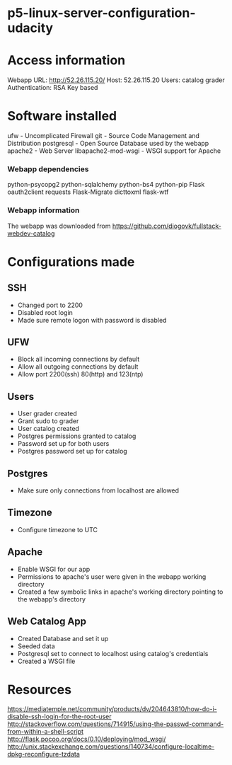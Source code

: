# p5-linux-server-configuration-udacity

# Access information

Webapp URL: http://52.26.115.20/
Host: 52.26.115.20
Users: catalog grader
Authentication: RSA Key based

# Software installed

ufw - Uncomplicated Firewall
git - Source Code Management and Distribution
postgresql - Open Source Database used by the webapp
apache2 - Web Server
libapache2-mod-wsgi - WSGI support for Apache

### Webapp dependencies

python-psycopg2 python-sqlalchemy python-bs4
python-pip Flask oauth2client requests
Flask-Migrate dicttoxml flask-wtf

### Webapp information

The webapp was downloaded from https://github.com/diogovk/fullstack-webdev-catalog

# Configurations made

## SSH

- Changed port to 2200
- Disabled root login
- Made sure remote logon with password is disabled

## UFW

- Block all incoming connections by default
- Allow all outgoing connections by default
- Allow port 2200(ssh) 80(http) and 123(ntp)

## Users
- User grader created
- Grant sudo to grader
- User catalog created
- Postgres permissions granted to catalog
- Password set up for both users
- Postgres password set up for catalog

## Postgres
- Make sure only connections from localhost are allowed

## Timezone
- Configure timezone to UTC

## Apache
- Enable WSGI for our app
- Permissions to apache's user were given in the webapp working directory
- Created a few symbolic links in apache's working directory pointing to the webapp's directory

## Web Catalog App
- Created Database and set it up
- Seeded data
- Postgresql set to connect to localhost using catalog's credentials
- Created a WSGI file

# Resources
https://mediatemple.net/community/products/dv/204643810/how-do-i-disable-ssh-login-for-the-root-user
http://stackoverflow.com/questions/714915/using-the-passwd-command-from-within-a-shell-script
http://flask.pocoo.org/docs/0.10/deploying/mod_wsgi/
http://unix.stackexchange.com/questions/140734/configure-localtime-dpkg-reconfigure-tzdata
